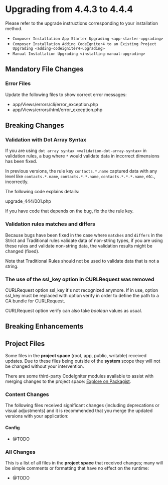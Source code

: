 # Upgrading from 4.4.3 to 4.4.4

Please refer to the upgrade instructions corresponding to your
installation method.

- `Composer Installation App Starter Upgrading <app-starter-upgrading>`
- `Composer Installation Adding CodeIgniter4 to an Existing Project Upgrading <adding-codeigniter4-upgrading>`
- `Manual Installation Upgrading <installing-manual-upgrading>`

<div class="contents" local="" depth="2">

</div>

## Mandatory File Changes

### Error Files

Update the following files to show correct error messages:

- app/Views/errors/cli/error_exception.php
- app/Views/errors/html/error_exception.php

## Breaking Changes

### Validation with Dot Array Syntax

If you are using `dot array syntax <validation-dot-array-syntax>` in
validation rules, a bug where `*` would validate data in incorrect
dimensions has been fixed.

In previous versions, the rule key `contacts.*.name` captured data with
any level like `contacts.*.name`, `contacts.*.*.name`,
`contacts.*.*.*.name`, etc., incorrectly.

The following code explains details:

<div class="literalinclude" lines="2-">

upgrade_444/001.php

</div>

If you have code that depends on the bug, fix the the rule key.

### Validation rules matches and differs

Because bugs have been fixed in the case where `matches` and `differs`
in the Strict and Traditional rules validate data of non-string types,
if you are using these rules and validate non-string data, the
validation results might be changed (fixed).

Note that Traditional Rules should not be used to validate data that is
not a string.

### The use of the <span class="title-ref">ssl_key</span> option in CURLRequest was removed

CURLRequest option <span class="title-ref">ssl_key</span> it's not
recognized anymore. If in use, option
<span class="title-ref">ssl_key</span> must be replaced with option
<span class="title-ref">verify</span> in order to define the path to a
CA bundle for CURLRequest.

CURLRequest option <span class="title-ref">verify</span> can also take
*boolean* values as usual.

## Breaking Enhancements

## Project Files

Some files in the **project space** (root, app, public, writable)
received updates. Due to these files being outside of the **system**
scope they will not be changed without your intervention.

There are some third-party CodeIgniter modules available to assist with
merging changes to the project space: [Explore on
Packagist](https://packagist.org/explore/?query=codeigniter4%20updates).

### Content Changes

The following files received significant changes (including deprecations
or visual adjustments) and it is recommended that you merge the updated
versions with your application:

#### Config

- @TODO

### All Changes

This is a list of all files in the **project space** that received
changes; many will be simple comments or formatting that have no effect
on the runtime:

- @TODO

